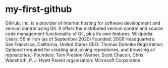 # my-first-github
GitHub, Inc. is a provider of Internet hosting for software development and version control using Git. It offers the distributed version control and source code management functionality of Git, plus its own features. Wikipedia
Users: 56 million (as of September 2020)
Founded: 2008
Headquarters: San Francisco, California, United States
CEO: Thomas Dohmke
Registration: Optional (required for creating and joining repositories, and browsing all repositories.)
Founders: Tom Preston-Werner, Scott Chacon, Chris Wanstrath, P. J. Hyett
Parent organization: Microsoft Corporation
